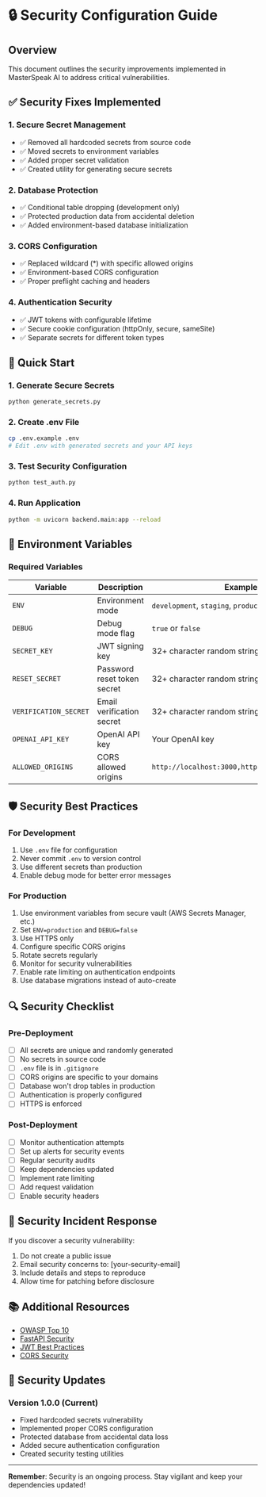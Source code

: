 # 🔒 Security Configuration Guide

## Overview
This document outlines the security improvements implemented in MasterSpeak AI to address critical vulnerabilities.

## ✅ Security Fixes Implemented

### 1. **Secure Secret Management**
- ✅ Removed all hardcoded secrets from source code
- ✅ Moved secrets to environment variables
- ✅ Added proper secret validation
- ✅ Created utility for generating secure secrets

### 2. **Database Protection**
- ✅ Conditional table dropping (development only)
- ✅ Protected production data from accidental deletion
- ✅ Added environment-based database initialization

### 3. **CORS Configuration**
- ✅ Replaced wildcard (*) with specific allowed origins
- ✅ Environment-based CORS configuration
- ✅ Proper preflight caching and headers

### 4. **Authentication Security**
- ✅ JWT tokens with configurable lifetime
- ✅ Secure cookie configuration (httpOnly, secure, sameSite)
- ✅ Separate secrets for different token types

## 🚀 Quick Start

### 1. Generate Secure Secrets
```bash
python generate_secrets.py
```

### 2. Create .env File
```bash
cp .env.example .env
# Edit .env with generated secrets and your API keys
```

### 3. Test Security Configuration
```bash
python test_auth.py
```

### 4. Run Application
```bash
python -m uvicorn backend.main:app --reload
```

## 🔐 Environment Variables

### Required Variables
| Variable | Description | Example |
|----------|-------------|---------|
| `ENV` | Environment mode | `development`, `staging`, `production` |
| `DEBUG` | Debug mode flag | `true` or `false` |
| `SECRET_KEY` | JWT signing key | 32+ character random string |
| `RESET_SECRET` | Password reset token secret | 32+ character random string |
| `VERIFICATION_SECRET` | Email verification secret | 32+ character random string |
| `OPENAI_API_KEY` | OpenAI API key | Your OpenAI key |
| `ALLOWED_ORIGINS` | CORS allowed origins | `http://localhost:3000,https://yourdomain.com` |

## 🛡️ Security Best Practices

### For Development
1. Use `.env` file for configuration
2. Never commit `.env` to version control
3. Use different secrets than production
4. Enable debug mode for better error messages

### For Production
1. Use environment variables from secure vault (AWS Secrets Manager, etc.)
2. Set `ENV=production` and `DEBUG=false`
3. Use HTTPS only
4. Configure specific CORS origins
5. Rotate secrets regularly
6. Monitor for security vulnerabilities
7. Enable rate limiting on authentication endpoints
8. Use database migrations instead of auto-create

## 🔍 Security Checklist

### Pre-Deployment
- [ ] All secrets are unique and randomly generated
- [ ] No secrets in source code
- [ ] `.env` file is in `.gitignore`
- [ ] CORS origins are specific to your domains
- [ ] Database won't drop tables in production
- [ ] Authentication is properly configured
- [ ] HTTPS is enforced

### Post-Deployment
- [ ] Monitor authentication attempts
- [ ] Set up alerts for security events
- [ ] Regular security audits
- [ ] Keep dependencies updated
- [ ] Implement rate limiting
- [ ] Add request validation
- [ ] Enable security headers

## 🚨 Security Incident Response

If you discover a security vulnerability:
1. Do not create a public issue
2. Email security concerns to: [your-security-email]
3. Include details and steps to reproduce
4. Allow time for patching before disclosure

## 📚 Additional Resources

- [OWASP Top 10](https://owasp.org/www-project-top-ten/)
- [FastAPI Security](https://fastapi.tiangolo.com/tutorial/security/)
- [JWT Best Practices](https://tools.ietf.org/html/rfc8725)
- [CORS Security](https://developer.mozilla.org/en-US/docs/Web/HTTP/CORS)

## 🔄 Security Updates

### Version 1.0.0 (Current)
- Fixed hardcoded secrets vulnerability
- Implemented proper CORS configuration
- Protected database from accidental data loss
- Added secure authentication configuration
- Created security testing utilities

---

**Remember**: Security is an ongoing process. Stay vigilant and keep your dependencies updated!